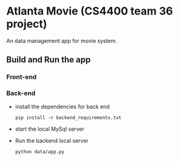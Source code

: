 # Atlanta Movie (CS4400 team 36 project)
An data management app for movie system. 

## Build and Run the app

### Front-end


### Back-end
- install the dependencies for back end

  ```pip install -r backend_requirements.txt```
- start the local MySql server
- Run the backend local server
  
  ```python data/app.py```
